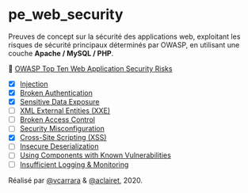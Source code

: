 # pe_web_security

Preuves de concept sur la sécurité des applications web, exploitant les risques de sécurité principaux déterminés par OWASP, en utilisant une couche __Apache / MySQL / PHP__.

:memo: [OWASP Top Ten Web Application Security Risks](https://owasp.org/www-project-top-ten/)

- [x] [Injection](https://owasp.org/www-project-top-ten/2017/A1_2017-Injection)
- [x] [Broken Authentication](https://owasp.org/www-project-top-ten/2017/A2_2017-Broken_Authentication)
- [x] [Sensitive Data Exposure](https://owasp.org/www-project-top-ten/2017/A3_2017-Sensitive_Data_Exposure)
- [ ] [XML External Entities (XXE)](https://owasp.org/www-project-top-ten/2017/A4_2017-XML_External_Entities_(XXE))
- [ ] [Broken Access Control](https://owasp.org/www-project-top-ten/2017/A5_2017-Broken_Access_Control)
- [ ] [Security Misconfiguration](https://owasp.org/www-project-top-ten/2017/A6_2017-Security_Misconfiguration)
- [x] [Cross-Site Scripting (XSS)](https://owasp.org/www-project-top-ten/2017/A7_2017-Cross-Site_Scripting_(XSS))
- [ ] [Insecure Deserialization](https://owasp.org/www-project-top-ten/2017/A8_2017-Insecure_Deserialization)
- [ ] [Using Components with Known Vulnerabilities](https://owasp.org/www-project-top-ten/2017/A9_2017-Using_Components_with_Known_Vulnerabilities)
- [ ] [Insufficient Logging & Monitoring](https://owasp.org/www-project-top-ten/2017/A10_2017-Insufficient_Logging%2526Monitoring)

Réalisé par [@vcarrara](https://github.com/vcarrara) & [@aclairet](https://github.com/aclairet), 2020.
